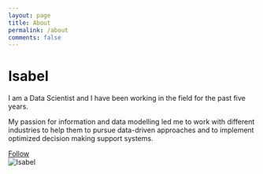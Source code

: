 ```yaml
---
layout: page
title: About
permalink: /about
comments: false
---
```


<div class="container">
	<div class="row">
		<div class="col-md-2"></div>
		<div class="col-md-8 col-md-offset-2">
			<div class="mainheading">
				<div class="row post-top-meta authorpage">
					<div class="col-md-10 col-xs-12">
						<h1>Isabel</h1>
						<span class="author-description"> I am a Data Scientist and I have been working in the field for the past five years.
							<p> My passion for information and data modelling led me to work with different industries to help them to pursue data-driven approaches and to implement optimized decision making support systems. </p>
						<div class="sociallinks"><a  target="_blank" href="https://www.facebook.com/"><i class="fa fa-facebook"></i></a> <span class="dot"></span> <a target="_blank" href="https://plus.google.com/s/wowthemesnet/top"><i class="fa fa-google-plus"></i></a></div>
						<a target="_blank" href="https://twitter.com/isaport" class="btn follow">Follow</a>
					</div>
					<div class="col-md-2 col-xs-12">
						<img class="author-thumb" src="https://media-exp1.licdn.com/dms/image/C4D03AQHQOC636bDn2Q/profile-displayphoto-shrink_200_200/0/1590134541720?e=1616025600&v=beta&t=eLk2nGHEIAOpMdwEFH7hs_XsbCjKbm51qwfy_OmOCV4" alt="Isabel">
					</div>
				</div>
			</div>
		</div>
	</div>
</div>
